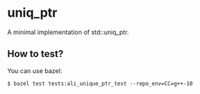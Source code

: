 # uniq_ptr

A minimal implementation of std::uniq_ptr.

## How to test?

You can use bazel:
<div>
<pre><code>$ bazel test tests:ali_unique_ptr_test --repo_env=CC=g++-10
</code></pre>
</div>
